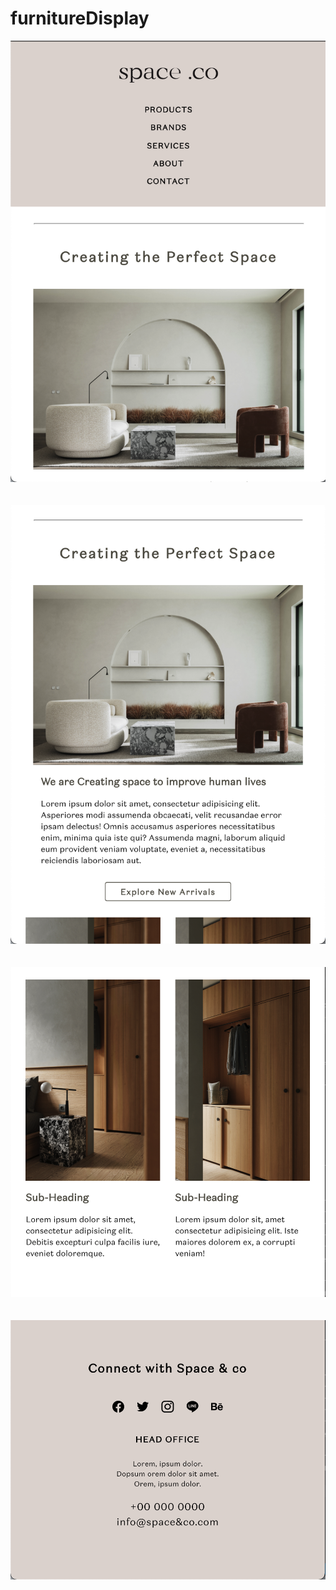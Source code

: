 # furnitureDisplay


<p align="center">
  <img src="screenshot/ss1.png" alt="screenshot" width="700">
    <br>
    <br>
    <br>
  <img src="screenshot/ss2.png" alt="screenshot" width="700">
  <br>
    <br>
    <br>
  <img src="screenshot/ss3.png" alt="screenshot" width="700">
  <br>
    <br>
    <br>
  <img src="screenshot/ss4.png" alt="screenshot" width="700">
</p>
